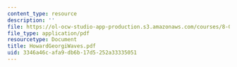 ```yaml
---
content_type: resource
description: ''
file: https://ol-ocw-studio-app-production.s3.amazonaws.com/courses/8-03sc-physics-iii-vibrations-and-waves-fall-2016/3346a46cafa9db6b17d5252a33335051_MIT8_03SCF16_Text_Ch12.pdf
file_type: application/pdf
resourcetype: Document
title: HowardGeorgiWaves.pdf
uid: 3346a46c-afa9-db6b-17d5-252a33335051
---
```

